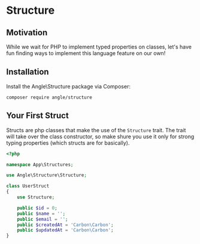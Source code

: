 # Structure

## Motivation

While we wait for PHP to implement typed properties on classes, let's have fun finding ways to implement this language feature on our own!

## Installation

Install the Angle\Structure package via Composer:

```composer require angle/structure```

## Your First Struct

Structs are php classes that make the use of the ```Structure``` trait. The trait will take over the class constructor, so make shure you use it only for strong typing properties (which structs are for basically).

```php
<?php

namespace App\Structures;

use Angle\Structure\Structure;

class UserStruct
{
    use Structure;

    public $id = 0;
    public $name = '';
    public $email = '';
    public $createdAt = 'Carbon\Carbon';
    public $updatedAt = 'Carbon\Carbon';
}
```
